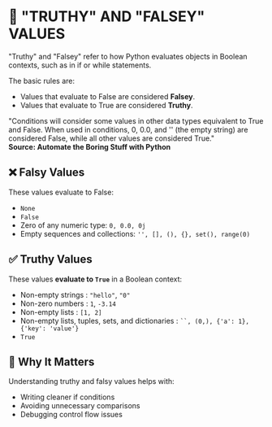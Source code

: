 # 🎯 "TRUTHY" AND "FALSEY" VALUES 
"Truthy" and "Falsey" refer to how Python evaluates objects in Boolean contexts, such as in if or while statements.

The basic rules are:
- Values that evaluate to False are considered **Falsey**.
- Values that evaluate to True are considered **Truthy**.

"Conditions will consider some values in other data types equivalent to True and False. 
When used in conditions, 0, 0.0, and '' (the empty string) are considered False, while all other values are considered True."         
**Source: Automate the Boring Stuff with Python**


## ❌ Falsy Values

These values evaluate to False:

- `None`
- `False`
- Zero of any numeric type: `0, 0.0, 0j`
- Empty sequences and collections: `'', [], (), {}, set(), range(0)`

## ✅ Truthy Values

These values **evaluate to `True`** in a Boolean context:

- Non-empty strings : `"hello"`, `"0"`
- Non-zero numbers : `1`, `-3.14`
- Non-empty lists : `[1, 2]`
- Non-empty lists, tuples, sets, and dictionaries : ` ``, (0,), {'a': 1}, {'key': 'value'} `
- `True`

## 📘 Why It Matters

Understanding truthy and falsy values helps with:

- Writing cleaner if conditions
- Avoiding unnecessary comparisons
- Debugging control flow issues
